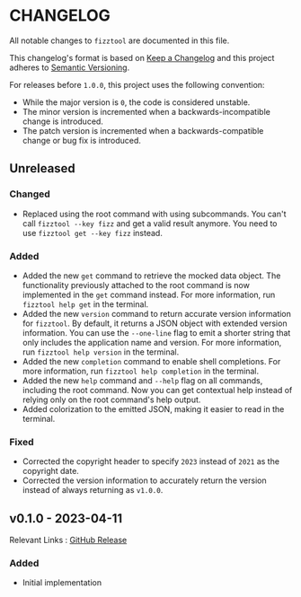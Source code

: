 # CHANGELOG

All notable changes to `fizztool` are documented in this file.

This changelog's format is based on [Keep a Changelog][01] and this project adheres to
[Semantic Versioning][02].

For releases before `1.0.0`, this project uses the following convention:

- While the major version is `0`, the code is considered unstable.
- The minor version is incremented when a backwards-incompatible change is introduced.
- The patch version is incremented when a backwards-compatible change or bug fix is introduced.

## Unreleased

### Changed

- Replaced using the root command with using subcommands. You can't call `fizztool --key fizz` and
  get a valid result anymore. You need to use `fizztool get --key fizz` instead.

### Added

- Added the new `get` command to retrieve the mocked data object. The functionality previously
  attached to the root command is now implemented in the `get` command instead. For more
  information, run `fizztool help get` in the terminal.
- Added the new `version` command to return accurate version information for `fizztool`. By
  default, it returns a JSON object with extended version information. You can use the `--one-line`
  flag to emit a shorter string that only includes the application name and version. For more
  information, run `fizztool help version` in the terminal.
- Added the new `completion` command to enable shell completions. For more information, run
  `fizztool help completion` in the terminal.
- Added the new `help` command and `--help` flag on all commands, including the root command. Now
  you can get contextual help instead of relying only on the root command's help output.
- Added colorization to the emitted JSON, making it easier to read in the terminal.

### Fixed

- Corrected the copyright header to specify `2023` instead of `2021` as the copyright date.
- Corrected the version information to accurately return the version instead of always returning
  as `v1.0.0`.

## v0.1.0 - 2023-04-11

Relevant Links
: [GitHub Release][v0.1.0]

### Added

- Initial implementation

<!-- Reference Links -->
[01]: https://keepachangelog.com/en/1.0.0/
[02]: https://semver.org/spec/v2.0.0.html
<!-- Release Links -->
[v0.1.0]: https://github.com/michaeltlombardi/fizztool/releases/tag/v0.1.0
